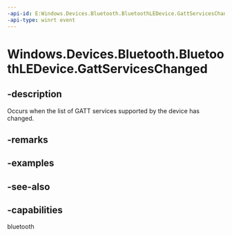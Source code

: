 ----api-id: E:Windows.Devices.Bluetooth.BluetoothLEDevice.GattServicesChanged
-api-type: winrt event
---<!-- Event syntaxpublic event Windows.Foundation.TypedEventHandler GattServicesChanged<Windows.Devices.Bluetooth.BluetoothLEDevice,  object>--># Windows.Devices.Bluetooth.BluetoothLEDevice.GattServicesChanged## -descriptionOccurs when the list of GATT services supported by the device has changed.## -remarks## -examples## -see-also## -capabilitiesbluetooth